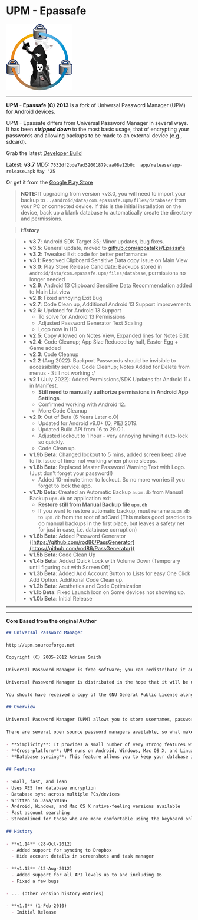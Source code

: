 # UPM - Epassafe

![logo](https://github.com/appatalks/Epassafe/blob/main/app/src/main/res/drawable/logo.png?raw=true)

---

**UPM - Epassafe (C) 2013** is a fork of Universal Password Manager (UPM) for Android devices.

UPM - Epassafe differs from Universal Password Manager in several ways. It has been ***stripped down*** to the most basic usage, that of encrypting your passwords and allowing backups to be made to an external device (e.g., sdcard).

Grab the latest [Developer Build](https://github.com/appatalks/Epassafe/raw/refs/heads/main/app/release/app-release.apk)

Latest: **v3.7** MD5: ```7632df2bde7ad32001879caa08e12b0c  app/release/app-release.apk``` ```May '25```

Or get it from the [Google Play Store](https://play.google.com/store/apps/details?id=com.epassafe.upm&pcampaignid=web_share)

> **NOTE:**
> If upgrading from version <v3.0, you will need to import your backup to `../Android/data/com.epassafe.upm/files/database/` from your PC or connected device. If this is the initial installation on the device, back up a blank database to automatically create the directory and permissions.

> ***History***

> - **v3.7**: Android SDK Target 35; Minor updates, bug fixes.
> - **v3.5**: General update, moved to [github.com/appatalks/Epassafe](https://github.com/appatalks/Epassafe)
> - **v3.2**: Tweaked Exit code for better performance
> - **v3.1**: Resolved Clipboard Sensitive Data copy issue on Main View
> - **v3.0**: Play Store Release Candidate: Backups stored in `Android/data/com.epassafe.upm/files/database`, permissions no longer needed
> - **v2.9**: Android 13 Clipboard Sensitive Data Recommendation added to Main List view
> - **v2.8**: Fixed annoying Exit Bug
> - **v2.7**: Code Clean up, Additional Android 13 Support improvements
> - **v2.6**: Updated for Android 13 Support
>   - To solve for Android 13 Permissions
>   - Adjusted Password Generator Text Scaling
>   - Logo now in HD
> - **v2.5**: Copy Allowed on Notes View, Expanded lines for Notes Edit
> - **v2.4**: Code Cleanup; App Size Reduced by half, Easter Egg + Game added
> - **v2.3**: Code Cleanup
> - **v2.2** (Aug 2022): Backport Passwords should be invisible to accessibility service. Code Cleanup; Notes Added for Delete from menus - Still not working :/
> - **v2.1** (July 2022): Added Permissions/SDK Updates for Android 11+ in Manifest.
>   - **Still need to manually authorize permissions in Android App Settings**.
>   - Confirmed working with Android 12.
>   - More Code Cleanup
> - **v2.0**: Out of Beta (6 Years Later o.O)
>   - Updated for Android v9.0+ (Q, PIE) 2019.
>   - Updated Build API from 16 to 29.0.1.
>   - Adjusted lockout to 1 hour - very annoying having it auto-lock so quickly.
>   - Code Clean up.
> - **v1.9b Beta**: Changed lockout to 5 mins, added screen keep alive to fix issue of timer not working when phone sleeps.
> - **v1.8b Beta**: Replaced Master Password Warning Text with Logo. (Just don't forget your password!)
>   - Added 10-minute timer to lockout. So no more worries if you forget to lock the app.
> - **v1.7b Beta**: Created an Automatic Backup `aupm.db` from Manual Backup `upm.db` on application exit
>   - **Restore still from Manual Backup file `upm.db`**
>   - If you want to restore automatic backup, must rename `aupm.db` to `upm.db` from the root of sdCard
>     (This makes good practice to do manual backups in the first place, but leaves a safety net for just in case, i.e. database corruption)
> - **v1.6b Beta**: Added Password Generator ([https://github.com/rod86/PassGenerator](https://github.com/rod86/PassGenerator))
> - **v1.5b Beta**: Code Clean Up
> - **v1.4b Beta**: Added Quick Lock with Volume Down (Temporary until figuring out with Screen Off)
> - **v1.3b Beta**: Added Add Account Button to Lists for easy One Click Add Option. Additional Code Clean up.
> - **v1.2b Beta**: Aesthetics and Code Optimization
> - **v1.1b Beta**: Fixed Launch Icon on Some devices not showing up.
> - **v1.0b Beta**: Initial Release

---

---

**Core Based from the original Author**

```md
## Universal Password Manager

http://upm.sourceforge.net

Copyright (C) 2005-2012 Adrian Smith

Universal Password Manager is free software; you can redistribute it and/or modify it under the terms of the GNU General Public License as published by the Free Software Foundation; either version 2 of the License, or (at your option) any later version.

Universal Password Manager is distributed in the hope that it will be useful, but WITHOUT ANY WARRANTY; without even the implied warranty of MERCHANTABILITY or FITNESS FOR A PARTICULAR PURPOSE. See the GNU General Public License for more details.

You should have received a copy of the GNU General Public License along with Universal Password Manager; if not, write to the Free Software Foundation, Inc., 51 Franklin St, Fifth Floor, Boston, MA 02110-1301, USA

## Overview

Universal Password Manager (UPM) allows you to store usernames, passwords, URLs, and generic notes in an encrypted database protected by one master password.

There are several open source password managers available, so what makes UPM different? Its three strongest features are:

- **Simplicity**: It provides a small number of very strong features with no clutter.
- **Cross-platform**: UPM runs on Android, Windows, Mac OS X, and Linux.
- **Database syncing**: This feature allows you to keep your database in sync across several PCs/devices using either Dropbox or an HTTP location.

## Features

- Small, fast, and lean
- Uses AES for database encryption
- Database sync across multiple PCs/devices
- Written in Java/SWING
- Android, Windows, and Mac OS X native-feeling versions available
- Fast account searching
- Streamlined for those who are more comfortable using the keyboard only

## History

- **v1.14** (28-Oct-2012)
  - Added support for syncing to Dropbox
  - Hide account details in screenshots and task manager

- **v1.13** (12-Aug-2012)
  - Added support for all API levels up to and including 16
  - Fixed a few bugs

- ... (other version history entries)

- **v1.0** (1-Feb-2010)
  - Initial Release
```
